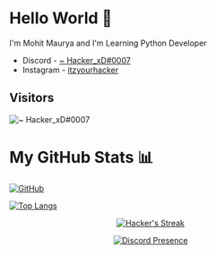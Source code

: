 # Hello World 👋




I'm Mohit Maurya and I'm Learning Python Developer





- Discord - [~ Hacker_xD#0007](https://discord.com/users/143853929531179008)
- Instagram - [itzyourhacker](https://instagram.com/itzyourhacker)



## Visitors
![~ Hacker_xD#0007](https://profile-counter.glitch.me/ItzYourHacker/count.svg)


# My GitHub Stats 📊

[![GitHub](https://github-readme-stats.vercel.app/api?username=ItzYourHacker&theme=tokyonight)](https://github.com/ItzYourHacker)

[![Top Langs](https://github-readme-stats.vercel.app/api/top-langs/?username=ItzYourHacker&theme=tokyonight&layout=compact)](https://github.com/ItzYourHacker)


</span>

<p align="center">
    <a href="https://github.com/ItzYourHacker/github-readme-streak-stats">
        <img title="🔥 Get streak stats for your profile at git.io/streak-stats" alt="Hacker's Streak" src="https://github-readme-streak-stats.herokuapp.com/?user=ItzYourHacker&theme=black-ice&hide_border=true&stroke=0000&background=060A0CD0"/>
    </a>
</p>
<div align="center">
  <a href="https://discord.com/users/1022807635818455040">
    <img src="https://lanyard.cnrad.dev/api/1022807635818455040" alt="Discord Presence" />
  </a>
</div>
